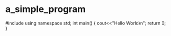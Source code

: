 # a_simple_program

  #include<iostream>
  using namespace std;
  int main()
  {
    cout<<"Hello World\n";
    return 0;
  }
